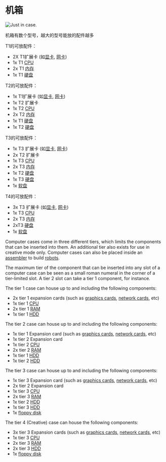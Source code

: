 # 机箱

![Just in case.](oredict:oc:case1)

机箱有数个型号，越大的型号能放的配件越多

T1的可放配件：
- 2X T1扩展卡 (如[显卡](../item/graphicsCard1.md), [网卡](../item/lanCard.md))
- 1x T1 [CPU](../item/cpu1.md)
- 2x T1 [内存](../item/ram1.md)
- 1x T1 [硬盘](../item/hdd1.md)

T2的可放配件：
- 1x T1扩展卡 (如[显卡](../item/graphicsCard1.md), [网卡](../item/lanCard.md))
- 1x T2 扩展卡 
- 1x T2 [CPU](../item/cpu2.md)
- 2x T2 [内存](../item/ram3.md)
- 1x T1 [硬盘](../item/hdd1.md)
- 1x T2 [硬盘](../item/hdd2.md)

T3的可放配件：
- 1x T3 扩展卡  (如[显卡](../item/graphicsCard1.md), [网卡](../item/lanCard.md))
- 2x T2 扩展卡 
- 1x T3 [CPU](../item/cpu3.md)
- 2x T3 [内存](../item/ram5.md)
- 1x T2 [硬盘](../item/hdd2.md)
- 1x T3 [硬盘](../item/hdd3.md)
- 1x [软盘](../item/floppy.md)

T4的可放配件：
- 3x T3 扩展卡  (如[显卡](../item/graphicsCard1.md), [网卡](../item/lanCard.md))
- 1x T3 [CPU](../item/cpu3.md)
- 2x T3 [内存](../item/ram5.md)
- 2xT3 [硬盘](../item/hdd3.md)
- 1x [软盘](../item/floppy.md)

Computer cases come in three different tiers, which limits the components that can be inserted into them. An additional tier also exists for use in creative mode only. Computer cases can also be placed inside an [assembler](assembler.md) to build [robots](robot.md).

The maximum tier of the component that can be inserted into any slot of a computer case can be seen as a small roman numeral in the corner of a tier-limited slot. A tier 2 slot can take a tier 1 component, for instance. 

The tier 1 case can house up to and including the following components:
- 2x tier 1 expansion cards (such as [graphics cards](../item/graphicsCard1.md), [network cards](../item/lanCard.md), etc)
- 1x tier 1 [CPU](../item/cpu1.md)
- 2x tier 1 [RAM](../item/ram1.md)
- 1x tier 1 [HDD](../item/hdd1.md)

The tier 2 case can house up to and including the following components:
- 1x tier 1 Expansion card (such as [graphics cards](../item/graphicsCard1.md), [network cards](../item/lanCard.md), etc)
- 1x tier 2 Expansion card
- 1x tier 2 [CPU](../item/cpu2.md)
- 2x tier 2 [RAM](../item/ram3.md)
- 1x tier 1 [HDD](../item/hdd1.md)
- 1x tier 2 [HDD](../item/hdd2.md)

The tier 3 case can house up to and including the following components:
- 1x tier 3 Expansion card (such as [graphics cards](../item/graphicsCard1.md), [network cards](../item/lanCard.md), etc)
- 2x tier 2 Expansion card
- 1x tier 3 [CPU](../item/cpu3.md)
- 2x tier 3 [RAM](../item/ram5.md)
- 1x tier 2 [HDD](../item/hdd2.md)
- 1x tier 3 [HDD](../item/hdd3.md)
- 1x [floppy disk](../item/floppy.md)

The tier 4 (Creative) case can house the following components:
- 3x tier 3 Expansion cards (such as [graphics cards](../item/graphicsCard1.md), [network cards](../item/lanCard.md), etc)
- 1x tier 3 [CPU](../item/cpu3.md)
- 2x tier 3 [RAM](../item/ram5.md)
- 2x tier 3 [HDD](../item/hdd3.md)
- 1x [floppy disk](../item/floppy.md)
